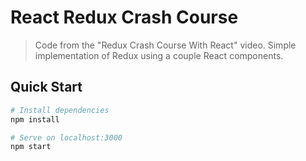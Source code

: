 # React Redux Crash Course

> Code from the "Redux Crash Course With React" video. Simple implementation of Redux using a couple React components.

## Quick Start

```bash
# Install dependencies
npm install

# Serve on localhost:3000
npm start
```
